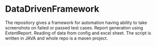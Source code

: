 # DataDrivenFramework

The repository gives a framework for automation having ability to take screenshots on failed or passed test cases. Report generation using ExtentReport. Reading of data from config and excel sheet. The script is written in JAVA and whole repo is a maven project.
